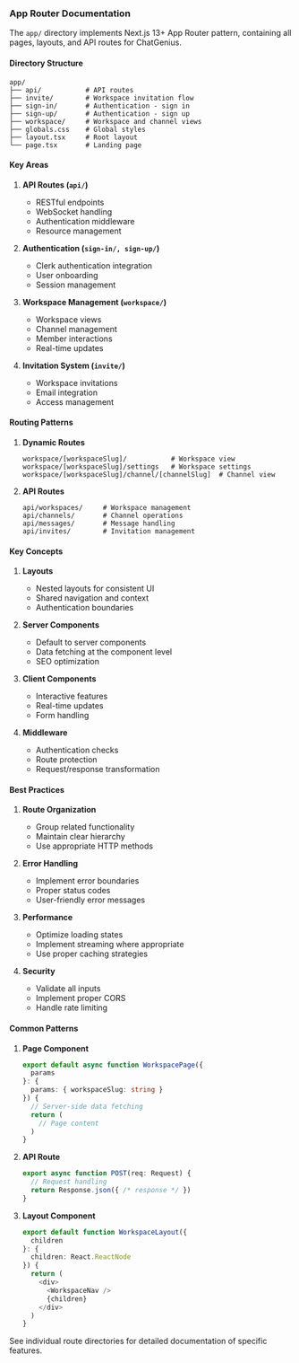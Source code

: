 ### App Router Documentation

The `app/` directory implements Next.js 13+ App Router pattern, containing all pages, layouts, and API routes for ChatGenius.

#### Directory Structure

```
app/
├── api/           # API routes
├── invite/        # Workspace invitation flow
├── sign-in/       # Authentication - sign in
├── sign-up/       # Authentication - sign up
├── workspace/     # Workspace and channel views
├── globals.css    # Global styles
├── layout.tsx     # Root layout
└── page.tsx       # Landing page
```

#### Key Areas

1. **API Routes (`api/`)**
   - RESTful endpoints
   - WebSocket handling
   - Authentication middleware
   - Resource management

2. **Authentication (`sign-in/, sign-up/`)**
   - Clerk authentication integration
   - User onboarding
   - Session management

3. **Workspace Management (`workspace/`)**
   - Workspace views
   - Channel management
   - Member interactions
   - Real-time updates

4. **Invitation System (`invite/`)**
   - Workspace invitations
   - Email integration
   - Access management

#### Routing Patterns

1. **Dynamic Routes**
   ```
   workspace/[workspaceSlug]/           # Workspace view
   workspace/[workspaceSlug]/settings   # Workspace settings
   workspace/[workspaceSlug]/channel/[channelSlug]  # Channel view
   ```

2. **API Routes**
   ```
   api/workspaces/     # Workspace management
   api/channels/       # Channel operations
   api/messages/       # Message handling
   api/invites/        # Invitation management
   ```

#### Key Concepts

1. **Layouts**
   - Nested layouts for consistent UI
   - Shared navigation and context
   - Authentication boundaries

2. **Server Components**
   - Default to server components
   - Data fetching at the component level
   - SEO optimization

3. **Client Components**
   - Interactive features
   - Real-time updates
   - Form handling

4. **Middleware**
   - Authentication checks
   - Route protection
   - Request/response transformation

#### Best Practices

1. **Route Organization**
   - Group related functionality
   - Maintain clear hierarchy
   - Use appropriate HTTP methods

2. **Error Handling**
   - Implement error boundaries
   - Proper status codes
   - User-friendly error messages

3. **Performance**
   - Optimize loading states
   - Implement streaming where appropriate
   - Use proper caching strategies

4. **Security**
   - Validate all inputs
   - Implement proper CORS
   - Handle rate limiting

#### Common Patterns

1. **Page Component**
   ```typescript
   export default async function WorkspacePage({
     params
   }: {
     params: { workspaceSlug: string }
   }) {
     // Server-side data fetching
     return (
       // Page content
     )
   }
   ```

2. **API Route**
   ```typescript
   export async function POST(req: Request) {
     // Request handling
     return Response.json({ /* response */ })
   }
   ```

3. **Layout Component**
   ```typescript
   export default function WorkspaceLayout({
     children
   }: {
     children: React.ReactNode
   }) {
     return (
       <div>
         <WorkspaceNav />
         {children}
       </div>
     )
   }
   ```

See individual route directories for detailed documentation of specific features. 